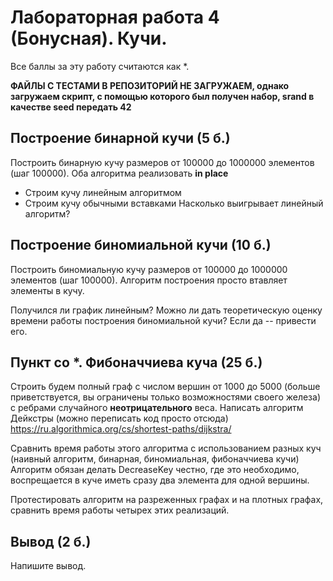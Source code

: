 # Лабораторная работа 4 (Бонусная). Кучи.
Все баллы за эту работу считаются как *.

__ФАЙЛЫ С ТЕСТАМИ В РЕПОЗИТОРИЙ НЕ ЗАГРУЖАЕМ, однако загружаем скрипт, с помощью которого был получен набор, srand в качестве seed передать 42__

## Построение бинарной кучи (5 б.)
Построить бинарную кучу размеров от $100000$ до $1000000$ элементов (шаг $100000$). Оба алгоритма реализовать __in place__
* Строим кучу линейным алгоритмом
* Строим кучу обычными вставками
Насколько выигрывает линейный алгоритм?

## Построение биномиальной кучи (10 б.)
Построить биномиальную кучу размеров от $100000$ до $1000000$ элементов (шаг $100000$). Алгоритм построения просто втавляет элементы в кучу.

Получился ли график линейным? Можно ли дать теоретическую оценку времени работы построения биномиальной кучи? Если да -- привести его.

## Пункт со *. Фибоначчиева куча (25 б.)
Строить будем полный граф с числом вершин от $1000$ до $5000$ (больше приветствуется, вы ограничены только возможностями своего железа) с ребрами случайного **неотрицательного** веса.
Написать алгоритм Дейкстры (можно переписать код просто отсюда)
https://ru.algorithmica.org/cs/shortest-paths/dijkstra/

Сравнить время работы этого алгоритма с использованием разных куч (наивный алгоритм, бинарная, биномиальная, фибоначчиева кучи)
Алгоритм обязан делать DecreaseKey честно, где это необходимо, воспрещается в куче иметь сразу два элемента для одной вершины.

Протестировать алгоритм на разреженных графах и на плотных графах, сравнить время работы четырех этих реализаций.

## Вывод (2 б.)
Напишите вывод.
